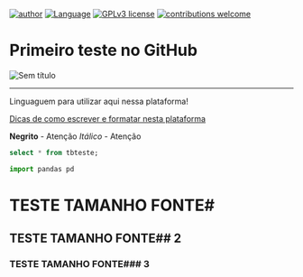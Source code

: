 [![author](https://img.shields.io/badge/Author-JaderOlivier-blue.svg)](https://github.com/jaderolivier) [![Language](https://img.shields.io/badge/Language-Python|R-green.svg)](https://www.python.org/downloads/release/python-365/) [![GPLv3 license](https://img.shields.io/badge/License-GPLv3-red.svg)](http://perso.crans.org/besson/LICENSE.html) [![contributions welcome](https://img.shields.io/badge/Contributions-Welcome-brightgreen.svg?style=flat)](https://github.com/aasouzaconsult/Cientista-de-Dados)

# Primeiro teste no GitHub

![Sem título](https://github.com/jaderolivier/Repositorio_Teste/assets/142109322/814e6fc1-6f12-4cf4-bfdf-5c47dea206e6)


---

Linguaguem para utilizar aqui nessa plataforma!

[Dicas de como escrever e formatar nesta plataforma](https://docs.github.com/pt/get-started/writing-on-github/getting-started-with-writing-and-formatting-on-github/basic-writing-and-formatting-syntax)

**Negrito** - Atenção
*Itálico* - Atenção

```sql
select * from tbteste;
```

```python
import pandas pd
```

# TESTE TAMANHO FONTE#

## TESTE TAMANHO FONTE## 2

### TESTE TAMANHO FONTE### 3

